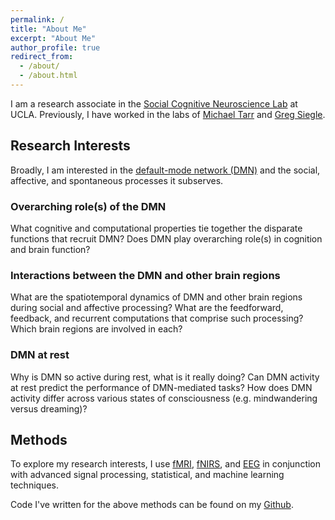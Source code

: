 ```yaml
---
permalink: /
title: "About Me"
excerpt: "About Me"
author_profile: true
redirect_from: 
  - /about/
  - /about.html
---
```

I am a research associate in the [Social Cognitive Neuroscience Lab](http://www.scn.ucla.edu) at UCLA. Previously, I have worked in the labs of [Michael Tarr](http://tarrlab.org) and [Greg Siegle](http://www.wpic.pitt.edu/research/pican/). 

## Research Interests
Broadly, I am interested in the [default-mode network (DMN)](https://en.wikipedia.org/wiki/Default_mode_network) and the social, affective, and spontaneous processes it subserves. 

### Overarching role(s) of the DMN
What cognitive and computational properties tie together the disparate functions that recruit DMN? Does DMN play overarching role(s) in cognition and brain function?

### Interactions between the DMN and other brain regions
What are the spatiotemporal dynamics of DMN and other brain regions during social and affective processing? What are the feedforward, feedback, and recurrent computations that comprise such processing? Which brain regions are involved in each?

### DMN at rest
Why is DMN so active during rest, what is it really doing? Can DMN activity at rest predict the performance of DMN-mediated tasks? How does DMN activity differ across various states of consciousness (e.g. mindwandering versus dreaming)?

## Methods
To explore my research interests, I use [fMRI](https://en.wikipedia.org/wiki/Functional_magnetic_resonance_imaging), [fNIRS](https://en.wikipedia.org/wiki/Functional_near-infrared_spectroscopy), and [EEG](https://en.wikipedia.org/wiki/Electroencephalography) in conjunction with advanced signal processing, statistical, and machine learning techniques.

Code I've written for the above methods can be found on my [Github](https://github.com/kevmtan).